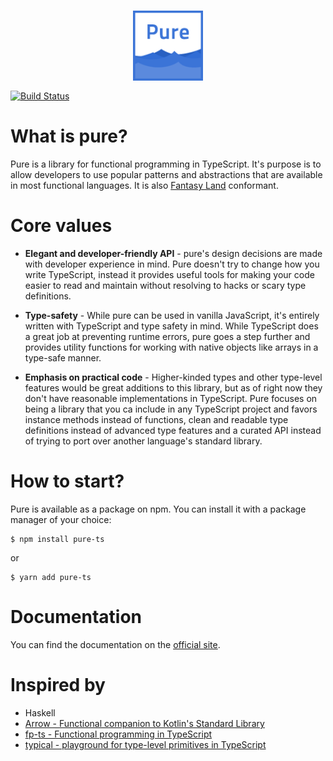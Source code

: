 <h3 align="center">
  <img align="center" src="assets/logo.png" alt="Pure logo" width="112" />
</h3

<p align="center">
    <a href="https://travis-ci.org/gigobyte/pure">
      <img src="https://travis-ci.org/gigobyte/pure.svg?branch=master" alt="Build Status">
    </a>
</p>

# What is pure?

Pure is a library for functional programming in TypeScript.
It's purpose is to allow developers to use popular patterns and abstractions that are available in most functional languages.
It is also <a href="https://github.com/fantasyland/fantasy-land">Fantasy Land</a> conformant.

# Core values

* **Elegant and developer-friendly API** - pure's design decisions are made with developer experience in mind. Pure doesn't try to change how you write TypeScript, instead it provides useful tools for making your code easier to read and maintain without resolving to hacks or scary type definitions.

* **Type-safety** - While pure can be used in vanilla JavaScript, it's entirely written with TypeScript and type safety in mind. While TypeScript does a great job at preventing runtime errors, pure goes a step further and provides utility functions for working with native objects like arrays in a type-safe manner.

* **Emphasis on practical code** - Higher-kinded types and other type-level features would be great additions to this library, but as of right now they don't have reasonable implementations in TypeScript. Pure focuses on being a library that you ca include in any TypeScript project and favors instance methods instead of functions, clean and readable type definitions instead of advanced type features and a curated API instead of trying to port over another language's standard library.

# How to start?

Pure is available as a package on npm. You can install it with a package manager of your choice:

```
$ npm install pure-ts
```
or
```
$ yarn add pure-ts
```

# Documentation

You can find the documentation on the [official site](https://gigobyte.github.io/pure/).

# Inspired by

* Haskell
* [Arrow - Functional companion to Kotlin's Standard Library](http://arrow-kt.io/)
* [fp-ts - Functional programming in TypeScript](https://github.com/gcanti/fp-ts)
* [typical - playground for type-level primitives in TypeScript](https://github.com/tycho01/typical/)
